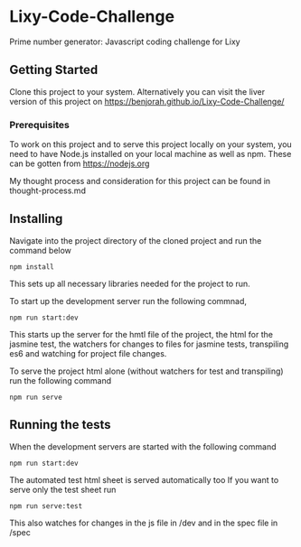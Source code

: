 # Lixy-Code-Challenge
Prime number generator: Javascript coding challenge for Lixy

## Getting Started
Clone this project to your system.
Alternatively you can visit the liver version of this project on https://benjorah.github.io/Lixy-Code-Challenge/


### Prerequisites

To work on this project and to serve this project locally on your system, you need to have Node.js installed on your local machine as well as npm.
These can be gotten from https://nodejs.org

My thought process and consideration for this project can be found in thought-process.md


## Installing
Navigate into the project directory of the cloned project and run the command below
```
npm install
```
This sets up all necessary libraries needed for the project to run.

To start up the development server run the following commnad, 

```
npm run start:dev
```
This starts up the server for the hmtl file of the project, the html for the jasmine test, the watchers for changes to files for jasmine tests, 
transpiling es6 and watching for project file changes.

To serve the project html alone (without watchers for test and transpiling) run the following command

```
npm run serve
```


## Running the tests

When the development servers are started with the following command

```
npm run start:dev
```
The automated test html sheet is served automatically too
If you want to serve only the test sheet run

```
npm run serve:test
```

This also watches for changes in the js file in /dev and in the spec file in /spec